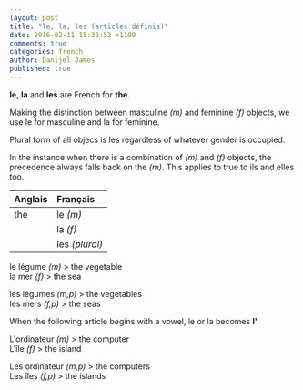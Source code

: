 ```yaml
---
layout: post
title: "le, la, les (articles définis)"
date: 2016-02-11 15:32:52 +1100
comments: true
categories: french
author: Danijel James
published: true
---
```

**le**, **la** and **les** are French for **the**.

Making the distinction between masculine _(m)_ and feminine _(f)_ objects, we use le for masculine and la for feminine.

Plural form of all objecs is les regardless of whatever gender is occupied.

In the instance when there is a combination of _(m)_ and _(f)_ objects, the precedence always falls back on the _(m)_. This applies to true to ils and elles too.

| Anglais | Français |
|:---|:---|
| the | le _(m)_ |
| | la _(f)_ |
| | les _(plural)_ |

le légume _(m)_ > the vegetable  
la mer _(f)_ > the sea

les légumes _(m,p)_ > the vegetables  
les mers _(f,p)_ > the seas

When the following article begins with a vowel, le or la becomes **l'**

L'ordinateur _(m)_ > the computer  
L'île _(f)_ > the island

Les ordinateur _(m,p)_ > the computers  
Les îles _(f,p)_ > the islands
